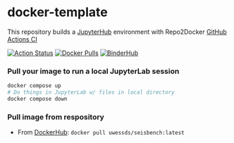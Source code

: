 # docker-template
This repository builds a [JupyterHub](https://jupyter.org/hub) environment with Repo2Docker [GitHub Actions CI](https://github.com/jupyterhub/repo2docker-action)

[![Action Status](https://github.com/uwhackweek/docker-template/workflows/CI/badge.svg)](https://github.com/uwessds/seisbench/actions)
[![Docker Pulls](https://img.shields.io/docker/pulls/uwhackweeks/template)](https://hub.docker.com/r/uwessds/seisbench/tags)
[![BinderHub](https://mybinder.org/badge_logo.svg)](https://mybinder.org/v2/gh/uwessds/seisbench/main?urlpath=lab)


### Pull your image to run a local JupyterLab session

```bash
docker compose up
# Do things in JupyterLab w/ files in local directory
docker compose down
```

### Pull image from respository

* From [DockerHub](https://hub.docker.com/r/uwhackweeks/template/tags): `docker pull uwessds/seisbench:latest`
